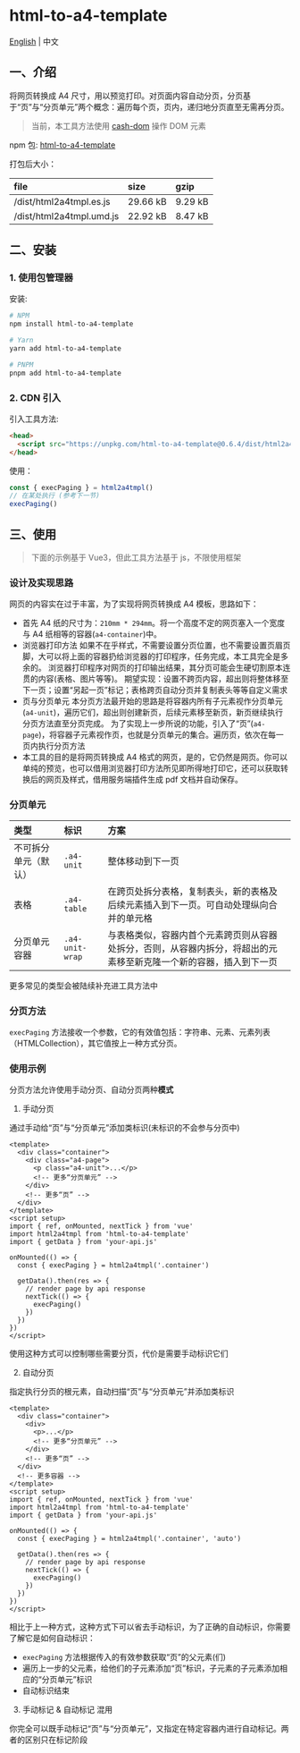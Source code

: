 # html-to-a4-template

[English](./README.md) | 中文

## 一、介绍

将网页转换成 A4 尺寸，用以预览打印。对页面内容自动分页，分页基于“页”与“分页单元”两个概念：遍历每个页，页内，递归地分页直至无需再分页。

> 当前，本工具方法使用 [cash-dom](https://github.com/fabiospampinato/cash) 操作 DOM 元素

npm 包: [html-to-a4-template](https://www.npmjs.com/package/html-to-a4-template)

打包后大小：

| file                     | size     | gzip    |
| :----------------------- | :------- | :------ |
| /dist/html2a4tmpl.es.js  | 29.66 kB | 9.29 kB |
| /dist/html2a4tmpl.umd.js | 22.92 kB | 8.47 kB |

## 二、安装

### 1. 使用包管理器

安装:

```bash
# NPM
npm install html-to-a4-template

# Yarn
yarn add html-to-a4-template

# PNPM
pnpm add html-to-a4-template
```

### 2. CDN 引入

引入工具方法:

```html
<head>
  <script src="https://unpkg.com/html-to-a4-template@0.6.4/dist/html2a4tmpl.umd.js"></script>
</head>
```

使用：

```js
const { execPaging } = html2a4tmpl()
// 在某处执行 (参考下一节)
execPaging()
```

## 三、使用

> 下面的示例基于 Vue3，但此工具方法基于 js，不限使用框架

### 设计及实现思路

网页的内容实在过于丰富，为了实现将网页转换成 A4 模板，思路如下：

- 首先
  A4 纸的尺寸为：`210mm * 294mm`。将一个高度不定的网页塞入一个宽度与 A4 纸相等的容器(`a4-container`)中。
- 浏览器打印方法
  如果不在乎样式，不需要设置分页位置，也不需要设置页眉页脚，大可以将上面的容器扔给浏览器的打印程序，任务完成，本工具完全是多余的。
  浏览器打印程序对网页的打印输出结果，其分页可能会生硬切割原本连贯的内容(表格、图片等等)。
  期望实现：设置不跨页内容，超出则将整体移至下一页；设置“另起一页”标记；表格跨页自动分页并复制表头等等自定义需求
- 页与分页单元
  本分页方法最开始的思路是将容器内所有子元素视作分页单元(`a4-unit`)，遍历它们，超出则创建新页，后续元素移至新页，新页继续执行分页方法直至分页完成。
  为了实现上一步所说的功能，引入了“页”(`a4-page`)，将容器子元素视作页，也就是分页单元的集合。遍历页，依次在每一页内执行分页方法
- 本工具的目的是将网页转换成 A4 格式的网页，是的，它仍然是网页。你可以单纯的预览，也可以借用浏览器打印方法所见即所得地打印它，还可以获取转换后的网页及样式，借用服务端插件生成 pdf 文档并自动保存。

### 分页单元

| 类型 | 标识 | 方案 |
| :---- | :---- | :---- |
| 不可拆分单元（默认） | `.a4-unit`  | 整体移动到下一页 |
| 表格 | `.a4-table` | 在跨页处拆分表格，复制表头，新的表格及后续元素插入到下一页。可自动处理纵向合并的单元格 |
| 分页单元容器 | `.a4-unit-wrap` | 与表格类似，容器内首个元素跨页则从容器处拆分，否则，从容器内拆分，将超出的元素移至新克隆一个新的容器，插入到下一页 |

更多常见的类型会被陆续补充进工具方法中

### 分页方法

`execPaging` 方法接收一个参数，它的有效值包括：字符串、元素、元素列表（HTMLCollection），其它值按上一种方式分页。

### 使用示例

分页方法允许使用手动分页、自动分页两种**模式**

1. 手动分页

通过手动给“页”与“分页单元”添加类标识(未标识的不会参与分页中)

```vue
<template>
  <div class="container">
    <div class="a4-page">
      <p class="a4-unit">...</p>
      <!-- 更多“分页单元” -->
    </div>
    <!-- 更多“页” -->
  </div>
</template>
<script setup>
import { ref, onMounted, nextTick } from 'vue'
import html2a4tmpl from 'html-to-a4-template'
import { getData } from 'your-api.js'

onMounted(() => {
  const { execPaging } = html2a4tmpl('.container')

  getData().then(res => {
    // render page by api response
    nextTick(() => {
      execPaging()
    })
  })
})
</script>
```

使用这种方式可以控制哪些需要分页，代价是需要手动标识它们

2. 自动分页

指定执行分页的根元素，自动扫描“页”与“分页单元”并添加类标识

```vue
<template>
  <div class="container">
    <div>
      <p>...</p>
      <!-- 更多“分页单元” -->
    </div>
    <!-- 更多“页” -->
  </div>
  <!-- 更多容器 -->
</template>
<script setup>
import { ref, onMounted, nextTick } from 'vue'
import html2a4tmpl from 'html-to-a4-template'
import { getData } from 'your-api.js'

onMounted(() => {
  const { execPaging } = html2a4tmpl('.container', 'auto')

  getData().then(res => {
    // render page by api response
    nextTick(() => {
      execPaging()
    })
  })
})
</script>
```

相比于上一种方式，这种方式下可以省去手动标识，为了正确的自动标识，你需要了解它是如何自动标识：

- `execPaging` 方法根据传入的有效参数获取“页”的父元素(们)
- 遍历上一步的父元素，给他们的子元素添加“页”标识，子元素的子元素添加相应的“分页单元”标识
- 自动标识结束

3. 手动标记 & 自动标记 混用

你完全可以既手动标记“页”与“分页单元”，又指定在特定容器内进行自动标记。两者的区别只在标记阶段
